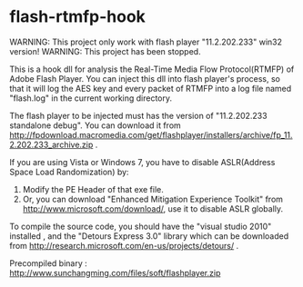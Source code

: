 flash-rtmfp-hook
================
WARNING: This project only work with flash player "11.2.202.233" win32 version!
WARNING: This project has been stopped.

This is a hook dll for analysis the Real-Time Media Flow Protocol(RTMFP) of Adobe Flash Player. You can inject this dll into flash player's process, so that it will log the AES key and every packet of RTMFP into a log file named "flash.log" in the current working directory. 

The flash player to be injected must has the version of "11.2.202.233 standalone debug". You can download it from http://fpdownload.macromedia.com/get/flashplayer/installers/archive/fp_11.2.202.233_archive.zip . 

If you are using Vista or Windows 7, you have to  disable ASLR(Address Space Load Randomization) by:
1. Modify the PE Header of that exe file.
2. Or, you can download "Enhanced Mitigation Experience Toolkit" from http://www.microsoft.com/download/, use it to disable ASLR globally.

To compile the source code, you should have the "visual studio 2010" installed , and the "Detours Express 3.0" library which can be downloaded from http://research.microsoft.com/en-us/projects/detours/ .

Precompiled binary : http://www.sunchangming.com/files/soft/flashplayer.zip 

